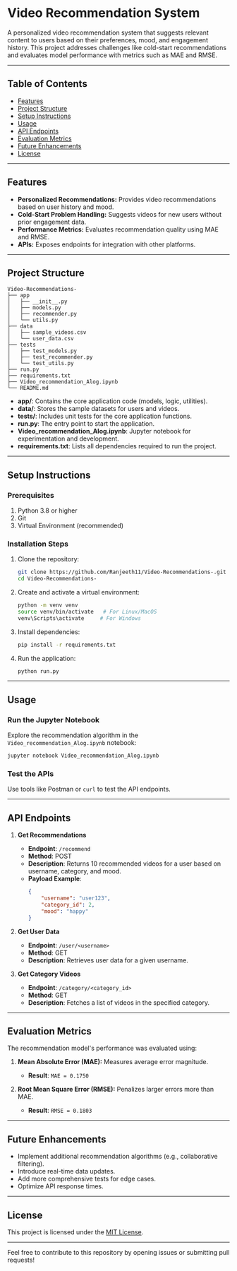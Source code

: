 # Video Recommendation System

A personalized video recommendation system that suggests relevant content to users based on their preferences, mood, and engagement history. This project addresses challenges like cold-start recommendations and evaluates model performance with metrics such as MAE and RMSE.

---

## Table of Contents

- [Features](#features)
- [Project Structure](#project-structure)
- [Setup Instructions](#setup-instructions)
- [Usage](#usage)
- [API Endpoints](#api-endpoints)
- [Evaluation Metrics](#evaluation-metrics)
- [Future Enhancements](#future-enhancements)
- [License](#license)

---

## Features

- **Personalized Recommendations:** Provides video recommendations based on user history and mood.
- **Cold-Start Problem Handling:** Suggests videos for new users without prior engagement data.
- **Performance Metrics:** Evaluates recommendation quality using MAE and RMSE.
- **APIs:** Exposes endpoints for integration with other platforms.

---

## Project Structure

```
Video-Recommendations-
├── app
│   ├── __init__.py
│   ├── models.py
│   ├── recommender.py
│   └── utils.py
├── data
│   ├── sample_videos.csv
│   └── user_data.csv
├── tests
│   ├── test_models.py
│   ├── test_recommender.py
│   └── test_utils.py
├── run.py
├── requirements.txt
├── Video_recommendation_Alog.ipynb
└── README.md
```

- **app/**: Contains the core application code (models, logic, utilities).
- **data/**: Stores the sample datasets for users and videos.
- **tests/**: Includes unit tests for the core application functions.
- **run.py**: The entry point to start the application.
- **Video_recommendation_Alog.ipynb**: Jupyter notebook for experimentation and development.
- **requirements.txt**: Lists all dependencies required to run the project.

---

## Setup Instructions

### Prerequisites

1. Python 3.8 or higher
2. Git
3. Virtual Environment (recommended)

### Installation Steps

1. Clone the repository:

   ```bash
   git clone https://github.com/Ranjeeth11/Video-Recommendations-.git
   cd Video-Recommendations-
   ```

2. Create and activate a virtual environment:

   ```bash
   python -m venv venv
   source venv/bin/activate   # For Linux/MacOS
   venv\Scripts\activate     # For Windows
   ```

3. Install dependencies:

   ```bash
   pip install -r requirements.txt
   ```

4. Run the application:

   ```bash
   python run.py
   ```

---

## Usage

### Run the Jupyter Notebook

Explore the recommendation algorithm in the `Video_recommendation_Alog.ipynb` notebook:

```bash
jupyter notebook Video_recommendation_Alog.ipynb
```

### Test the APIs

Use tools like Postman or `curl` to test the API endpoints.

---

## API Endpoints

1. **Get Recommendations**

   - **Endpoint**: `/recommend`
   - **Method**: POST
   - **Description**: Returns 10 recommended videos for a user based on username, category, and mood.
   - **Payload Example**:
     ```json
     {
         "username": "user123",
         "category_id": 2,
         "mood": "happy"
     }
     ```

2. **Get User Data**

   - **Endpoint**: `/user/<username>`
   - **Method**: GET
   - **Description**: Retrieves user data for a given username.

3. **Get Category Videos**

   - **Endpoint**: `/category/<category_id>`
   - **Method**: GET
   - **Description**: Fetches a list of videos in the specified category.

---

## Evaluation Metrics

The recommendation model's performance was evaluated using:

1. **Mean Absolute Error (MAE):** Measures average error magnitude.
   - **Result**: `MAE = 0.1750`

2. **Root Mean Square Error (RMSE):** Penalizes larger errors more than MAE.
   - **Result**: `RMSE = 0.1803`

---

## Future Enhancements

- Implement additional recommendation algorithms (e.g., collaborative filtering).
- Introduce real-time data updates.
- Add more comprehensive tests for edge cases.
- Optimize API response times.

---

## License

This project is licensed under the [MIT License](LICENSE).

---

Feel free to contribute to this repository by opening issues or submitting pull requests!
